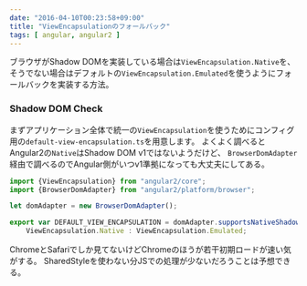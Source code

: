 ```yaml
---
date: "2016-04-10T00:23:58+09:00"
title: "ViewEncapsulationのフォールバック"
tags: [ angular, angular2 ]
---
```


ブラウザがShadow DOMを実装している場合は`ViewEncapsulation.Native`を、
そうでない場合はデフォルトの`ViewEncapsulation.Emulated`を使うようにフォールバックを実装する方法。

<!--more-->

### Shadow DOM Check

まずアプリケーション全体で統一の`ViewEncapsulation`を使うためにコンフィグ用の`default-view-encapsulation.ts`を用意します。
よくよく調べるとAngular2の`Native`はShadow DOM v1ではないようだけど、
`BrowserDomAdapter`経由で調べるのでAngular側がいつv1準拠になっても大丈夫にしてある。

```ts
import {ViewEncapsulation} from "angular2/core";
import {BrowserDomAdapter} from "angular2/platform/browser";

let domAdapter = new BrowserDomAdapter();

export var DEFAULT_VIEW_ENCAPSULATION = domAdapter.supportsNativeShadowDOM() ?
    ViewEncapsulation.Native : ViewEncapsulation.Emulated;

```

ChromeとSafariでしか見てないけどChromeのほうが若干初期ロードが速い気がする。
SharedStyleを使わない分JSでの処理が少ないだろうことは予想できる。